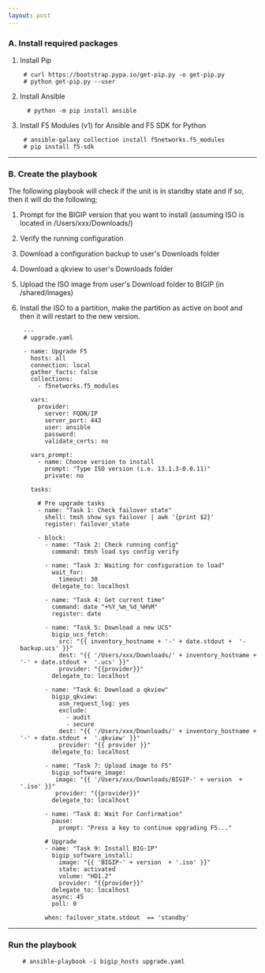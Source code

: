 ```yaml
---
layout: post
---
```



### A. Install required packages
1. Install Pip

        # curl https://bootstrap.pypa.io/get-pip.py -o get-pip.py
        # python get-pip.py --user

2. Install Ansible
          
         # python -m pip install ansible

3. Install F5 Modules (v1) for Ansible and F5 SDK for Python
    
        # ansible-galaxy collection install f5networks.f5_modules
        # pip install f5-sdk

---

### B. Create the playbook

The following playbook will check if the unit is in standby state and if so, then it will do the following;
1. Prompt for the BIGIP version that you want to install (assuming ISO is located in /Users/xxx/Downloads/)
2. Verify the running configuration
3. Download a configuration backup to user's Downloads folder
4. Download a qkview to user's Downloads folder
5. Upload the ISO image from user's Download folder to BIGIP (in /shared/images)
6. Install the ISO to a partition, make the partition as active on boot and then it will restart to the new version.

        ---
        # upgrade.yaml
        
        - name: Upgrade F5
          hosts: all
          connection: local
          gather_facts: false
          collections:
            - f5networks.f5_modules

          vars:
            provider:
              server: FQDN/IP
              server_port: 443
              user: ansible
              password: 
              validate_certs: no

          vars_prompt:
            - name: Choose version to install
              prompt: "Type ISO version (i.e. 13.1.3-0.0.11)"
              private: no

          tasks:

            # Pre upgrade tasks
            - name: "Task 1: Check failover state"
              shell: tmsh show sys failover | awk '{print $2}'
              register: failover_state

            - block:
              - name: "Task 2: Check running config"
                command: tmsh load sys config verify

              - name: "Task 3: Waiting for configuration to load"
                wait_for:
                  timeout: 30
                delegate_to: localhost

              - name: "Task 4: Get current time"
                command: date "+%Y_%m_%d_%H%M"
                register: date

              - name: "Task 5: Download a new UCS"
                bigip_ucs_fetch:
                  src: "{{ inventory_hostname + '-' + date.stdout +  '-backup.ucs' }}"
                  dest: "{{ '/Users/xxx/Downloads/' + inventory_hostname + '-' + date.stdout +  '.ucs' }}"
                  provider: "{{provider}}"
                delegate_to: localhost

              - name: "Task 6: Download a qkview"
                bigip_qkview:
                  asm_request_log: yes
                  exclude:
                    - audit
                    - secure
                  dest: "{{ '/Users/xxx/Downloads/' + inventory_hostname + '-' + date.stdout +  '.qkview' }}"
                  provider: "{{ provider }}"
                delegate_to: localhost

              - name: "Task 7: Upload image to F5"
                bigip_software_image:
                 image: "{{ '/Users/xxx/Downloads/BIGIP-' + version  + '.iso' }}"
                 provider: "{{provider}}"
                delegate_to: localhost

              - name: "Task 8: Wait For Confirmation"
                pause:
                  prompt: "Press a key to continue upgrading F5..."

              # Upgrade
              - name: "Task 9: Install BIG-IP"
                bigip_software_install:
                  image: "{{ 'BIGIP-' + version  + '.iso' }}"
                  state: activated
                  volume: "HD1.2"                                     
                  provider: "{{provider}}"
                delegate_to: localhost
                async: 45
                poll: 0

              when: failover_state.stdout  == 'standby'

---

### Run the playbook

        # ansible-playbook -i bigip_hosts upgrade.yaml 
